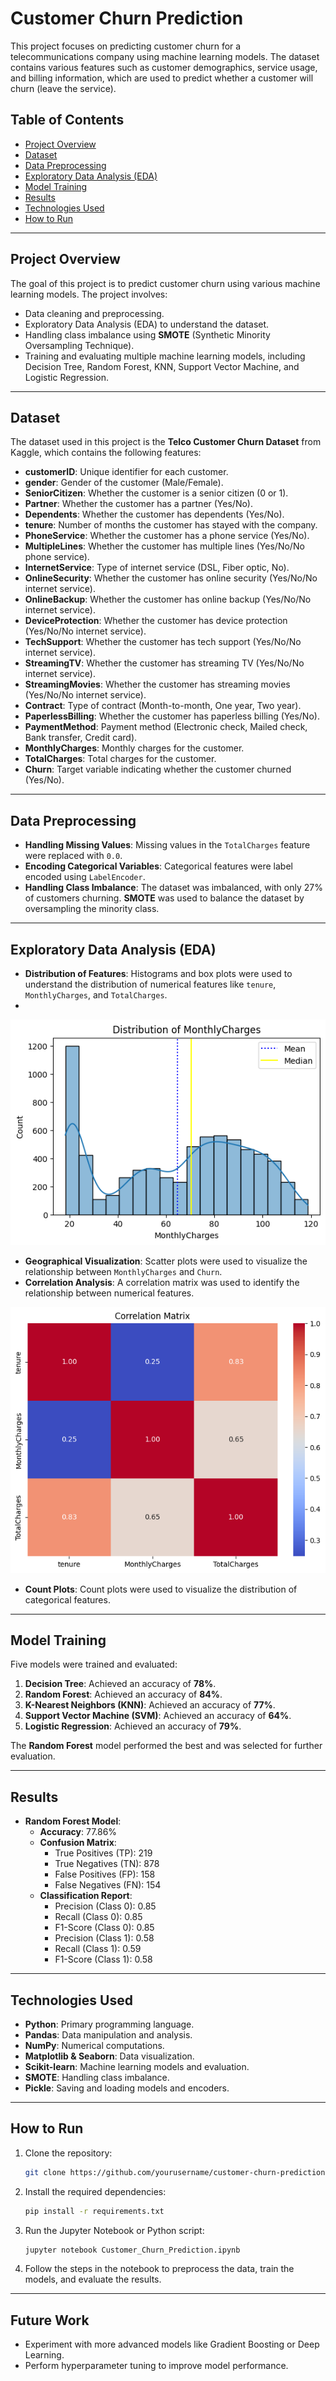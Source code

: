 # Customer Churn Prediction

This project focuses on predicting customer churn for a telecommunications company using machine learning models. The dataset contains various features such as customer demographics, service usage, and billing information, which are used to predict whether a customer will churn (leave the service).

## Table of Contents
- [Project Overview](#project-overview)
- [Dataset](#dataset)
- [Data Preprocessing](#data-preprocessing)
- [Exploratory Data Analysis (EDA)](#exploratory-data-analysis-eda)
- [Model Training](#model-training)
- [Results](#results)
- [Technologies Used](#technologies-used)
- [How to Run](#how-to-run)

---

## Project Overview
The goal of this project is to predict customer churn using various machine learning models. The project involves:
- Data cleaning and preprocessing.
- Exploratory Data Analysis (EDA) to understand the dataset.
- Handling class imbalance using **SMOTE** (Synthetic Minority Oversampling Technique).
- Training and evaluating multiple machine learning models, including Decision Tree, Random Forest, KNN, Support Vector Machine, and Logistic Regression.

---

## Dataset
The dataset used in this project is the **Telco Customer Churn Dataset** from Kaggle, which contains the following features:
- **customerID**: Unique identifier for each customer.
- **gender**: Gender of the customer (Male/Female).
- **SeniorCitizen**: Whether the customer is a senior citizen (0 or 1).
- **Partner**: Whether the customer has a partner (Yes/No).
- **Dependents**: Whether the customer has dependents (Yes/No).
- **tenure**: Number of months the customer has stayed with the company.
- **PhoneService**: Whether the customer has a phone service (Yes/No).
- **MultipleLines**: Whether the customer has multiple lines (Yes/No/No phone service).
- **InternetService**: Type of internet service (DSL, Fiber optic, No).
- **OnlineSecurity**: Whether the customer has online security (Yes/No/No internet service).
- **OnlineBackup**: Whether the customer has online backup (Yes/No/No internet service).
- **DeviceProtection**: Whether the customer has device protection (Yes/No/No internet service).
- **TechSupport**: Whether the customer has tech support (Yes/No/No internet service).
- **StreamingTV**: Whether the customer has streaming TV (Yes/No/No internet service).
- **StreamingMovies**: Whether the customer has streaming movies (Yes/No/No internet service).
- **Contract**: Type of contract (Month-to-month, One year, Two year).
- **PaperlessBilling**: Whether the customer has paperless billing (Yes/No).
- **PaymentMethod**: Payment method (Electronic check, Mailed check, Bank transfer, Credit card).
- **MonthlyCharges**: Monthly charges for the customer.
- **TotalCharges**: Total charges for the customer.
- **Churn**: Target variable indicating whether the customer churned (Yes/No).

---

## Data Preprocessing
- **Handling Missing Values**: Missing values in the `TotalCharges` feature were replaced with `0.0`.
- **Encoding Categorical Variables**: Categorical features were label encoded using `LabelEncoder`.
- **Handling Class Imbalance**: The dataset was imbalanced, with only 27% of customers churning. **SMOTE** was used to balance the dataset by oversampling the minority class.

---

## Exploratory Data Analysis (EDA)
- **Distribution of Features**: Histograms and box plots were used to understand the distribution of numerical features like `tenure`, `MonthlyCharges`, and `TotalCharges`.
- 
![Histogram](hist.png)

- **Geographical Visualization**: Scatter plots were used to visualize the relationship between `MonthlyCharges` and `Churn`.
- **Correlation Analysis**: A correlation matrix was used to identify the relationship between numerical features.

![Correlation matrix for numerical features](correlation.png)

- **Count Plots**: Count plots were used to visualize the distribution of categorical features.

---

## Model Training
Five models were trained and evaluated:
1. **Decision Tree**: Achieved an accuracy of **78%**.
2. **Random Forest**: Achieved an accuracy of **84%**.
3. **K-Nearest Neighbors (KNN)**: Achieved an accuracy of **77%**.
4. **Support Vector Machine (SVM)**: Achieved an accuracy of **64%**.
5. **Logistic Regression**: Achieved an accuracy of **79%**.

The **Random Forest** model performed the best and was selected for further evaluation.

---

## Results
- **Random Forest Model**:
  - **Accuracy**: 77.86%
  - **Confusion Matrix**:
    - True Positives (TP): 219
    - True Negatives (TN): 878
    - False Positives (FP): 158
    - False Negatives (FN): 154
  - **Classification Report**:
    - Precision (Class 0): 0.85
    - Recall (Class 0): 0.85
    - F1-Score (Class 0): 0.85
    - Precision (Class 1): 0.58
    - Recall (Class 1): 0.59
    - F1-Score (Class 1): 0.58
---

## Technologies Used
- **Python**: Primary programming language.
- **Pandas**: Data manipulation and analysis.
- **NumPy**: Numerical computations.
- **Matplotlib & Seaborn**: Data visualization.
- **Scikit-learn**: Machine learning models and evaluation.
- **SMOTE**: Handling class imbalance.
- **Pickle**: Saving and loading models and encoders.

---

## How to Run
1. Clone the repository:
   ```bash
   git clone https://github.com/yourusername/customer-churn-prediction.git
   ```
2. Install the required dependencies:
   ```bash
   pip install -r requirements.txt
   ```
3. Run the Jupyter Notebook or Python script:
   ```bash
   jupyter notebook Customer_Churn_Prediction.ipynb
   ```
4. Follow the steps in the notebook to preprocess the data, train the models, and evaluate the results.

---

## Future Work
- Experiment with more advanced models like Gradient Boosting or Deep Learning.
- Perform hyperparameter tuning to improve model performance.
